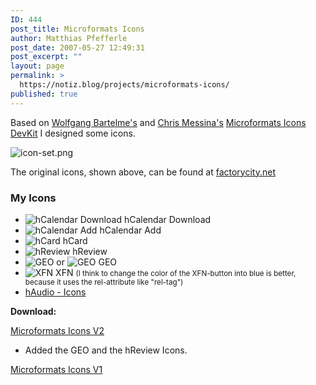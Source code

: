 ```yaml
---
ID: 444
post_title: Microformats Icons
author: Matthias Pfefferle
post_date: 2007-05-27 12:49:31
post_excerpt: ""
layout: page
permalink: >
  https://notiz.blog/projects/microformats-icons/
published: true
---
```

Based on <a href="http://www.bartelme.at/journal/archive/microformats_icons">Wolfgang Bartelme's</a> and <a href="http://factoryjoe.com/blog">Chris Messina's</a> <a href="http://factoryjoe.com/projects/microformats-icons/">Microformats Icons</a> <a href="http://factoryjoe.com/projects/microformats-icons/files/mf_icon_devkit.zip">DevKit</a> I designed some icons.

<img src='http://notiz.blog/wp-content/uploads/2007/05/icon-set.png' alt='icon-set.png' style='border: none;' />

The original icons, shown above, can be found at <a href="http://factorycity.net/projects/microformats-icons/">factorycity.net</a>
<h3>My Icons</h3>
<ul>
<li><img src="http://farm1.static.flickr.com/247/515868619_ed9cda470a_o.png" alt="hCalendar Download" style="border: none;" /> hCalendar Download</li>
<li><img src="http://farm1.static.flickr.com/217/515843744_57bd70fdf5_o.png" alt="hCalendar Add" style="border: none;" /> hCalendar Add</li>
<li><img src="http://farm1.static.flickr.com/235/515843768_98956242a7_o.png" alt="hCard" style="border: none;" /> hCard</li>
<li><img src="http://farm1.static.flickr.com/219/529903822_f0181a8a37_o.png" alt="hReview" style="border: none;" /> hReview</li>
<li><img src="http://farm2.static.flickr.com/1065/529995321_1f9daca799_o.png" alt="GEO" style="border: none;" /> or <img src="http://farm2.static.flickr.com/1159/529903784_dcd35acc96_o.png" alt="GEO" style="border: none;" /> GEO</li>
<li><img src="http://farm1.static.flickr.com/195/515824030_3c0dd42493_o.png" alt="XFN" style="border: none;" /> XFN <small>(I think to change the color of the XFN-button into blue is better, because it uses the rel-attribute like "rel-tag")</small></li>
<li><a href="http://notiz.blog/projects/haudio-icons/">hAudio - Icons</a></li>
</ul>

<strong>Download:</strong>
<div class="download"><a href='http://notiz.blog/wp-content/uploads/2007/06/microicons_v2.zip' title='Microformats Icons'>Microformats Icons V2</a></div>

<ul><li>Added the GEO and the hReview Icons.</li></ul>

<div class="download"><a href='http://notiz.blog/wp-content/uploads/2007/05/microicons_v1.zip' title='Microformats Icons'>Microformats Icons V1</a></div>